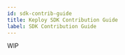 ```yaml
---
id: sdk-contrib-guide
title: Keploy SDK Contribution Guide
label: SDK Contribution Guide
---
```

WIP